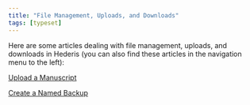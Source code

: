 ```yaml
---
title: "File Management, Uploads, and Downloads"
tags: [typeset]
---
```

 
<html><body><section data-type="chapter" class="hsecchapter" data-hederis-type="hsecchapter" id="intro-file-management" data-pi-attrs="id: intro-file-management; data-tags: typeset;" role="doc-chapter" data-tags="typeset" data-author-name=" " data-book-title=" " title="File Management, Uploads, and Downloads"><p class="hblkp" data-hederis-type="hblkp" id="pJRxHwYBr">Here are some articles dealing with file management, uploads, and downloads in Hederis (you can also find these articles in the navigation menu to the left): </p><p class="hblkp" data-hederis-type="hblkp" id="p9Znn2QnG"><a href="{% link _docs/upload-a-manuscript.md %}" class="hspana" data-hederis-type="hspana" id="poyJ1JSdy">Upload a Manuscript</a></p><p class="hblkp" data-hederis-type="hblkp" id="pHPb42N7T"><a href="{% link _docs/snapshots.md %}" class="hspana" data-hederis-type="hspana" id="p0pNBQu1f">Create a Named Backup</a></p></section></body></html>
